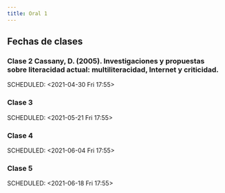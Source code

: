 ```yaml
---
title: Oral 1
---
```


## Fechas de clases
### Clase 2 Cassany, D. (2005). Investigaciones y propuestas sobre literacidad actual: multiliteracidad, Internet y criticidad.
SCHEDULED: <2021-04-30 Fri 17:55>
### Clase 3 
SCHEDULED: <2021-05-21 Fri 17:55>
### Clase 4 
SCHEDULED: <2021-06-04 Fri 17:55>
### Clase 5 
SCHEDULED: <2021-06-18 Fri 17:55>
